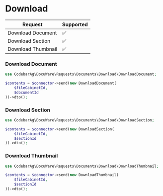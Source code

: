 # Download
| Request            | Supported |
|--------------------|-----------|
| Download Document  | ✅         |
| Download Section   | ✅         |
| Download Thumbnail | ✅         |


### Download Document
```php
use CodebarAg\DocuWare\Requests\Documents\Download\DownloadDocument;

$contents = $connector->send(new DownloadDocument(
    $fileCabinetId,
    $documentId
))->dto();
```

### Download Section
```php
use CodebarAg\DocuWare\Requests\Documents\Download\DownloadSection;

$contents = $connector->send(new DownloadSection(
    $fileCabinetId,
    $sectionId
))->dto();
```

### Download Thumbnail
```php
use CodebarAg\DocuWare\Requests\Documents\Download\DownloadThumbnail;

$contents = $connector->send(new DownloadThumbnail(
    $fileCabinetId,
    $sectionId
))->dto();
```
